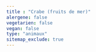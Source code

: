 ```yaml
---
title : "Crabe (fruits de mer)"
alergene: false
vegetarien: false
vegan: false
type: "animaux"
sitemap_exclude: true
--- 
```

